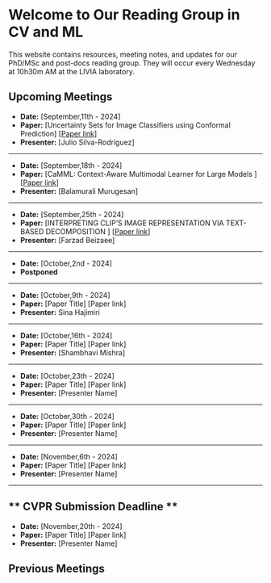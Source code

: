 # Welcome to Our Reading Group in CV and ML

This website contains resources, meeting notes, and updates for our PhD/MSc and post-docs reading group. They will occur every Wednesday at 10h30m AM at the LIVIA laboratory.

## Upcoming Meetings

- **Date:** [September,11th - 2024]
- **Paper:** [Uncertainty Sets for Image Classifiers using Conformal Prediction] [[Paper link](https://arxiv.org/abs/2009.14193)]
- **Presenter:** [Julio Silva-Rodríguez]
----------------------------------
- **Date:** [September,18th - 2024]
- **Paper:** [CaMML: Context-Aware Multimodal Learner for Large Models
] [[Paper link](https://arxiv.org/abs/2401.03149)]
- **Presenter:** [Balamurali Murugesan]
----------------------------------
- **Date:** [September,25th - 2024]
- **Paper:** [INTERPRETING CLIP’S IMAGE REPRESENTATION VIA TEXT-BASED DECOMPOSITION
] [[Paper link](https://yossigandelsman.github.io/clip_decomposition/)]
- **Presenter:** [Farzad Beizaee]
----------------------------------
- **Date:** [October,2nd - 2024]
- **Postponed**
----------------------------------
- **Date:** [October,9th - 2024]
- **Paper:** [Paper Title] [Paper link]
- **Presenter:** Sina Hajimiri
----------------------------------
- **Date:** [October,16th - 2024]
- **Paper:** [Paper Title] [Paper link]
- **Presenter:** [Shambhavi Mishra]
----------------------------------
- **Date:** [October,23th - 2024]
- **Paper:** [Paper Title] [Paper link]
- **Presenter:** [Presenter Name]
----------------------------------
- **Date:** [October,30th - 2024]
- **Paper:** [Paper Title] [Paper link]
- **Presenter:** [Presenter Name]
 ---------------------------------- 
- **Date:** [November,6th - 2024]
- **Paper:** [Paper Title] [Paper link]
- **Presenter:** [Presenter Name]
----------------------------------
** CVPR Submission Deadline **
----------------------------------
- **Date:** [November,20th - 2024]
- **Paper:** [Paper Title] [Paper link]
- **Presenter:** [Presenter Name]

## Previous Meetings
